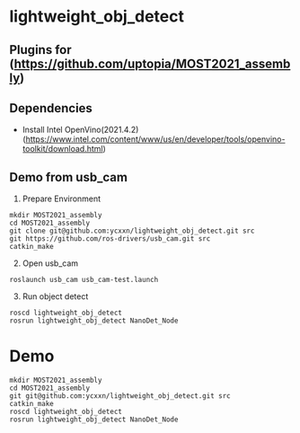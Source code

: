 # lightweight_obj_detect
## Plugins for (https://github.com/uptopia/MOST2021_assembly)
## Dependencies
* Install Intel OpenVino(2021.4.2)(https://www.intel.com/content/www/us/en/developer/tools/openvino-toolkit/download.html)

## Demo from usb_cam

1. Prepare Environment
```
mkdir MOST2021_assembly
cd MOST2021_assembly
git clone git@github.com:ycxxn/lightweight_obj_detect.git src
git https://github.com/ros-drivers/usb_cam.git src
catkin_make
```
2. Open usb_cam
```
roslaunch usb_cam usb_cam-test.launch
```
3. Run object detect
```
roscd lightweight_obj_detect
rosrun lightweight_obj_detect NanoDet_Node
```

# Demo
```
mkdir MOST2021_assembly
cd MOST2021_assembly
git git@github.com:ycxxn/lightweight_obj_detect.git src
catkin_make
roscd lightweight_obj_detect
rosrun lightweight_obj_detect NanoDet_Node
```
